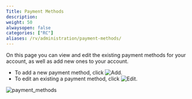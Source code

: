 ```yaml
---
Title: Payment Methods
description:
weight: 50
alwaysopen: false
categories: ["RC"]
aliases: /rv/administration/payment-methods/
---
```

On this page you can view and edit the existing payment methods for your account, as well as add new ones to your account.

- To add a new payment method, click ![Add](/images/rs/icon_add.png#no-click "Add").
- To edit an existing a payment method, click ![Edit](/images/rcpro/icon_edit.png#no-click "Edit").

![payment_methods](/images/rcpro/payment_methods.png?width=1000&height=365)
